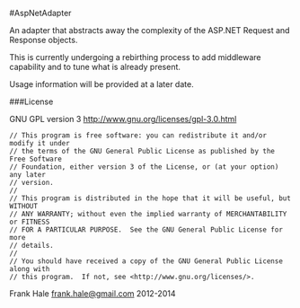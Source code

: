 #AspNetAdapter

An adapter that abstracts away the complexity of the ASP.NET Request and Response objects.

This is currently undergoing a rebirthing process to add middleware capability and to tune
what is already present.

Usage information will be provided at a later date.

###License

GNU GPL version 3 <http://www.gnu.org/licenses/gpl-3.0.html>
```
// This program is free software: you can redistribute it and/or modify it under
// the terms of the GNU General Public License as published by the Free Software
// Foundation, either version 3 of the License, or (at your option) any later
// version.
//
// This program is distributed in the hope that it will be useful, but WITHOUT
// ANY WARRANTY; without even the implied warranty of MERCHANTABILITY or FITNESS
// FOR A PARTICULAR PURPOSE.  See the GNU General Public License for more
// details.
//
// You should have received a copy of the GNU General Public License along with
// this program.  If not, see <http://www.gnu.org/licenses/>.
```

Frank Hale <frank.hale@gmail.com>
2012-2014